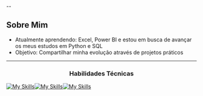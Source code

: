 
--

##  Sobre Mim
-  Atualmente aprendendo: Excel, Power BI e estou em busca de avançar os meus estudos em Python e SQL
-  Objetivo: Compartilhar minha evolução através de projetos práticos

---
  <!-- Ou para títulos -->
<h3 align="center">Habilidades Técnicas</h3>

<p align="center">
  <a href="https://skillicons.dev">
    
[![My Skills](https://skillicons.dev/icons?i=aws,azure,&perline=3)](https://skillicons.dev)[![My Skills](https://skillicons.dev/icons?i=figma&theme=light)](https://skillicons.dev)[![My Skills](https://skillicons.dev/icons?i=js,html,css,wasm)](https://skillicons.dev)

  </a>
</p>






